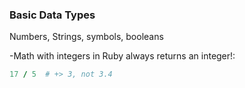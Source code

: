 ### Basic Data Types

Numbers, Strings, symbols, booleans

-Math with integers in Ruby always returns an integer!:

```ruby
17 / 5  # +> 3, not 3.4
```
